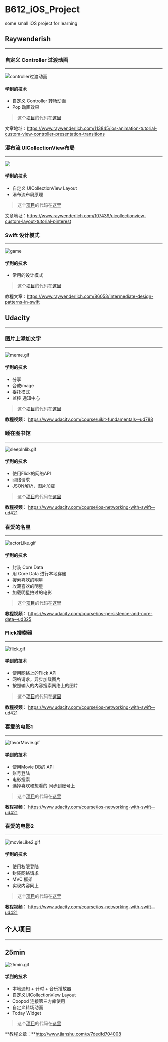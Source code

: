 # B612_iOS_Project
some small iOS project for learning


## Raywenderish
--------
### 自定义 Controller 过渡动画
--------

![controller过渡动画](http://upload-images.jianshu.io/upload_images/1132519-c3f8691597d8cfc6.gif?imageMogr2/auto-orient/strip)


#### 学到的技术
- 自定义 Controller 转场动画
- Pop 动画效果


> 这个[项目](https://github.com/PoBlue/B612_iOS_Project/tree/master/自定义转场动画)的代码在[这里](https://github.com/PoBlue/B612_iOS_Project/tree/master/自定义转场动画)

文章地址：https://www.raywenderlich.com/113845/ios-animation-tutorial-custom-view-controller-presentation-transitions

### 瀑布流 UICollectionView布局
--------

![](http://upload-images.jianshu.io/upload_images/1132519-63fb25c6d64326bb.gif?imageMogr2/auto-orient/strip)

#### 学到的技术
- 自定义 UICollectionView Layout
- 瀑布流布局原理

> 这个[项目](https://github.com/PoBlue/B612_iOS_Project/tree/master/瀑布流)的代码在[这里](https://github.com/PoBlue/B612_iOS_Project/tree/master/瀑布流)

文章地址：https://www.raywenderlich.com/107439/uicollectionview-custom-layout-tutorial-pinterest

### Swift 设计模式
--------

![game](http://upload-images.jianshu.io/upload_images/1132519-c0fa54e1ef37059e.gif?imageMogr2/auto-orient/strip)
#### 学到的技术
- 常用的设计模式

> 这个[项目](https://github.com/PoBlue/B612_iOS_Project/tree/master/Swift设计模式)的代码在[这里](https://github.com/PoBlue/B612_iOS_Project/tree/master/Swift设计模式)

教程文章：https://www.raywenderlich.com/86053/intermediate-design-patterns-in-swift

## Udacity
---------
### 图片上添加文字
-------

![meme.gif](http://upload-images.jianshu.io/upload_images/1132519-2285b1ecabb6e91b.gif?imageMogr2/auto-orient/strip)

#### 学到的技术
- 分享
- 合成image
- 委托模式
- 监控 通知中心

> 这个[项目](https://github.com/PoBlue/B612_iOS_Project/tree/master/图片合成)的代码在[这里](https://github.com/PoBlue/B612_iOS_Project/tree/master/图片合成)

**教程视频：** https://www.udacity.com/course/uikit-fundamentals--ud788

### 睡在图书馆
------

![sleepInlib.gif](http://upload-images.jianshu.io/upload_images/1132519-365b527c88bf2804.gif?imageMogr2/auto-orient/strip)
#### 学到的技术
- 使用Flick的网络API
- 网络请求
- JSON解析，图片加载

> 这个[项目](https://github.com/PoBlue/B612_iOS_Project/tree/master/睡在图书馆
)的代码在[这里](https://github.com/PoBlue/B612_iOS_Project/tree/master/睡在图书馆
)

**教程视频：** https://www.udacity.com/course/ios-networking-with-swift--ud421

### 喜爱的名星
-----------


![actorLike.gif](http://upload-images.jianshu.io/upload_images/1132519-2719bcde9ec7e2f6.gif?imageMogr2/auto-orient/strip)

#### 学到的技术
- 封装 Core Data
- 用 Core Data 进行本地存储
- 搜索喜欢的明星 
- 收藏喜欢的明星 
- 加载明星拍过的电影 


> 这个[项目](https://github.com/PoBlue/B612_iOS_Project/tree/master/喜爱的明星)的代码在[这里](https://github.com/PoBlue/B612_iOS_Project/tree/master/喜爱的明星)

**教程视频：** https://www.udacity.com/course/ios-persistence-and-core-data--ud325

### Flick搜索器
--------

![flick.gif](http://upload-images.jianshu.io/upload_images/1132519-39b4d6cd7592905e.gif?imageMogr2/auto-orient/strip)

#### 学到的技术
- 使用网络上的Flick API
- 网络请求，异步加载图片
- 按照输入的内容搜索网络上的图片

> 这个[项目](https://github.com/PoBlue/B612_iOS_Project/tree/master/Flick搜索器)的代码在[这里](https://github.com/PoBlue/B612_iOS_Project/tree/master/Flick搜索器)

**教程视频：** https://www.udacity.com/course/ios-networking-with-swift--ud421

### 喜爱的电影1
---------


![favorMovie.gif](http://upload-images.jianshu.io/upload_images/1132519-30bc5eac8582b612.gif?imageMogr2/auto-orient/strip)

#### 学到的技术
- 使用Movie DB的 API
- 账号登陆
- 电影搜索
- 选择喜欢和想看的 同步到账号上

> 这个[项目](https://github.com/PoBlue/B612_iOS_Project/tree/master/喜爱的电影1)的代码在[这里](https://github.com/PoBlue/B612_iOS_Project/tree/master/喜爱的电影1)

**教程视频：** https://www.udacity.com/course/ios-networking-with-swift--ud421

### 喜爱的电影2
---------

![movieLike2.gif](http://upload-images.jianshu.io/upload_images/1132519-fd9c232d3a9be2da.gif?imageMogr2/auto-orient/strip)

#### 学到的技术
- 使用权限登陆
- 封装网络请求
- MVC 框架
- 实现内容同上

> 这个[项目](https://github.com/PoBlue/B612_iOS_Project/tree/master/喜爱的电影2)的代码在[这里](https://github.com/PoBlue/B612_iOS_Project/tree/master/喜爱的电影2)

**教程视频：** https://www.udacity.com/course/ios-networking-with-swift--ud421

## 个人项目
----
## 25min

![25min.gif](http://upload-images.jianshu.io/upload_images/1132519-0e58fe485514d052.gif?imageMogr2/auto-orient/strip)

#### 学到的技术
- 本地通知 + 计时 + 音乐播放器
- 自定义UICollectionView Layout
- Coopod 连接第三方库使用
- 自定义转场动画
- Today Widget

> 这个[项目](https://github.com/PoBlue/25min)的代码在[这里](https://github.com/PoBlue/25min)

**教程文章：**http://www.jianshu.com/p/7dedfd704008


